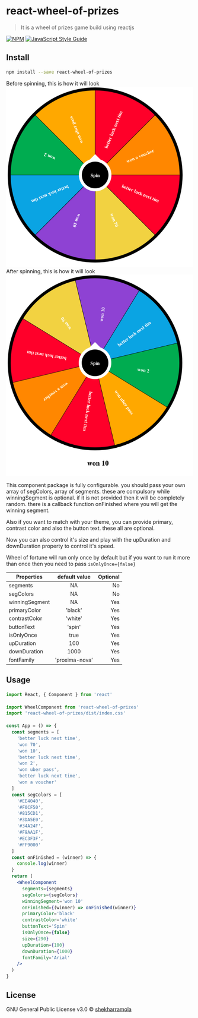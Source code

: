 # react-wheel-of-prizes

> It is a wheel of prizes game build using reactjs

[![NPM](https://img.shields.io/npm/v/react-wheel-of-prizes.svg)](https://www.npmjs.com/package/react-wheel-of-prizes) [![JavaScript Style Guide](https://img.shields.io/badge/code_style-standard-brightgreen.svg)](https://standardjs.com)

## Install

```bash
npm install --save react-wheel-of-prizes
```

Before spinning, this is how it will look
![before spinning](./before.png)
After spinning, this is how it will look
![after spinning](./after.png)

This component package is fully configurable. you should pass your own array of segColors, array of segments. these are compulsory while winningSegment is optional. if it is not provided then it will be completely random. there is a callback function onFinished where you will get the winning segment.

Also if you want to match with your theme, you can provide primary, contrast color and also the button text. these all are optional.

Now you can also control it's size and play with the upDuration and downDuration property to control it's speed.

Wheel of fortune will run only once by default but if you want to run it more than once then you need to pass `isOnlyOnce={false}`

| Properties     | default value | Optional |
| -------------- | :-----------: | -------: |
| segments       |      NA       |       No |
| segColors      |      NA       |       No |
| winningSegment |      NA       |      Yes |
| primaryColor   |    'black'    |      Yes |
| contrastColor  |    'white'    |      Yes |
| buttonText     |    'spin'     |      Yes |
| isOnlyOnce     |     true      |      Yes |
| upDuration     |      100      |      Yes |
| downDuration   |     1000      |      Yes |
| fontFamily     |'proxima-nova' |      Yes |

## Usage

```jsx
import React, { Component } from 'react'

import WheelComponent from 'react-wheel-of-prizes'
import 'react-wheel-of-prizes/dist/index.css'

const App = () => {
  const segments = [
    'better luck next time',
    'won 70',
    'won 10',
    'better luck next time',
    'won 2',
    'won uber pass',
    'better luck next time',
    'won a voucher'
  ]
  const segColors = [
    '#EE4040',
    '#F0CF50',
    '#815CD1',
    '#3DA5E0',
    '#34A24F',
    '#F9AA1F',
    '#EC3F3F',
    '#FF9000'
  ]
  const onFinished = (winner) => {
    console.log(winner)
  }
  return (
    <WheelComponent
      segments={segments}
      segColors={segColors}
      winningSegment='won 10'
      onFinished={(winner) => onFinished(winner)}
      primaryColor='black'
      contrastColor='white'
      buttonText='Spin'
      isOnlyOnce={false}
      size={290}
      upDuration={100}
      downDuration={1000}
      fontFamily='Arial'
    />
  )
}
```

## License

GNU General Public License v3.0 © [shekharramola](https://github.com/shekharramola)

